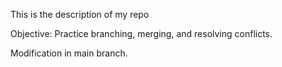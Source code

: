 This is the description of my repo

Objective: Practice branching, merging, and resolving conflicts.

Modification in main branch.